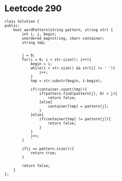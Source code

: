 # Leetcode 290
    class Solution {
    public:
        bool wordPattern(string pattern, string str) {
            int i, j, begin;
            unordered_map<string, char> container;
            string tmp;


            j = 0;
            for(i = 0; i < str.size(); i++){
                begin = i;
                while(i < str.size() && str[i] != ' '){
                    i++;
                }
                tmp = str.substr(begin, i-begin);

                if(!container.count(tmp)){
                    if(pattern.find(pattern[j], 0) < j){
                        return false;
                    }else{
                        container[tmp] = pattern[j];
                    }
                }else{
                    if(container[tmp] != pattern[j]){
                        return false;
                    }
                }
                j++;
            }

            if(j == pattern.size()){
                return true;
            }

            return false;
        }
    };
